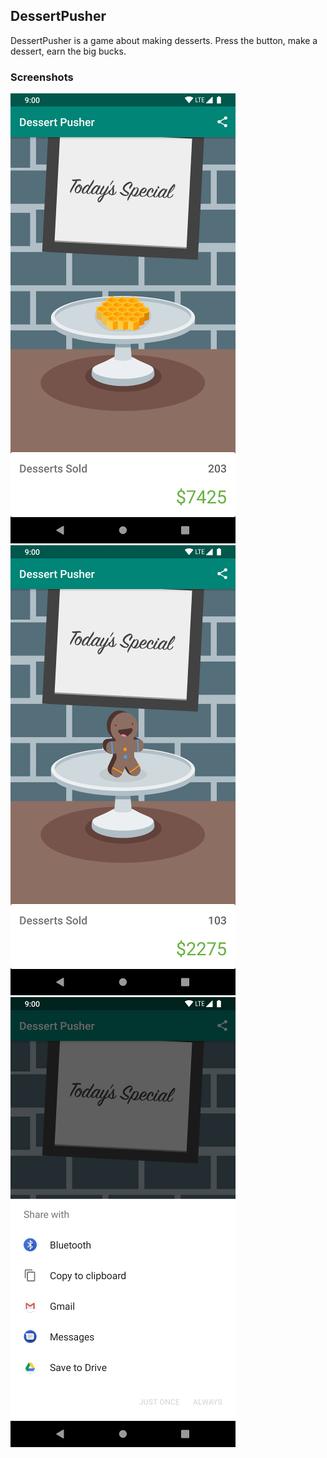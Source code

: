 ## DessertPusher

DessertPusher is a game about making desserts. Press the button, make a dessert, earn the big bucks.

### Screenshots

![Screenshot1](screenshots/screen0.png) ![Screenshot1](screenshots/screen1.png) ![Screenshot1](screenshots/screen2.png)


